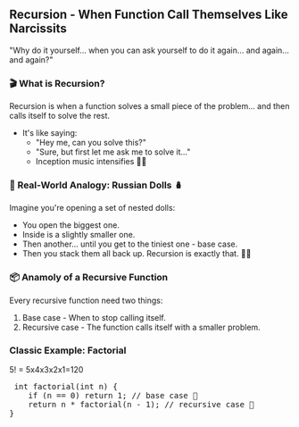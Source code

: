 ## Recursion - When Function Call Themselves Like Narcissits
"Why do it yourself... when you can ask yourself to do it again... and again... and again?"

### 🎬 What is Recursion?
Recursion is when a function solves a small piece of the problem... and then calls itself to solve the rest.
- It's like saying:
    - "Hey me, can you solve this?"
    - "Sure, but first let me ask me to solve it..."
    - Inception music intensifies 🎵🌌

### 🧠 Real-World Analogy: Russian Dolls 🪆
Imagine you're opening a set of nested dolls:
- You open the biggest one.
- Inside is a slightly smaller one.
- Then another... until you get to the tiniest one - base case.
- Then you stack them all back up.
Recursion is exactly that. 🧠✨

### 📦 Anamoly of a Recursive Function
Every recursive function need two things:
1. Base case - When to stop calling itself.
2. Recursive case - The function calls itself with a smaller problem.

### Classic Example: Factorial
5! = 5x4x3x2x1=120
<pre> int factorial(int n) {
    if (n == 0) return 1; // base case 🛑
    return n * factorial(n - 1); // recursive case 🔁
}
</pre>